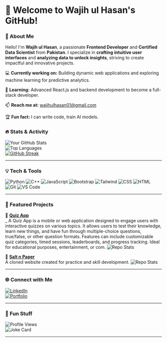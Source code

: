 
# 🌟 Welcome to Wajih ul Hasan's GitHub!  

### 🚀 About Me  

Hello! I'm **Wajih ul Hasan**, a passionate **Frontend Developer** and **Certified Data Scientist** from **Pakistan**. I specialize in **crafting intuitive user interfaces** and **analyzing data to unlock insights**, striving to create impactful and innovative projects.

💻 **Currently working on:** Building dynamic web applications and exploring machine learning for predictive analytics.

🌱 **Learning:** Advanced React.js and backend development to become a full-stack developer.

📫 **Reach me at:** wajihulhasan01@gmail.com

🏆 **Fun fact:** I can write code, train AI models.


### 🔥 Stats & Activity  
![Your GitHub Stats](https://github-readme-stats.vercel.app/api?username=wajihulhasan01&show_icons=true&theme=radical)  
![Top Languages](https://github-readme-stats.vercel.app/api/top-langs/?username=wajihulhasan01&layout=compact&theme=radical)  
[![GitHub Streak](https://streak-stats.demolab.com?user=wajihulhasan01&theme=radical)](https://git.io/streak-stats)  

---

### 💡 Tech & Tools  
![Python](https://img.shields.io/badge/Python-3776AB?style=for-the-badge&logo=python&logoColor=white)
![C++](https://img.shields.io/badge/C%2B%2B-00599C?style=for-the-badge&logo=c%2B%2B&logoColor=white)
![JavaScript](https://img.shields.io/badge/JavaScript-F7DF1E?style=for-the-badge&logo=javascript&logoColor=black)
![Bootstrap](https://img.shields.io/badge/Bootstrap-563D7C?style=for-the-badge&logo=bootstrap&logoColor=white)
![Tailwind](https://img.shields.io/badge/Tailwind-38B2AC?style=for-the-badge&logo=tailwind-css&logoColor=white)
![CSS](https://img.shields.io/badge/CSS-2965F1?style=for-the-badge&logo=css3&logoColor=white)
![HTML](https://img.shields.io/badge/HTML-FF5722?style=for-the-badge&logo=html5&logoColor=white)
![Git](https://img.shields.io/badge/Git-F05032?style=for-the-badge&logo=git&logoColor=white)
![VS Code](https://img.shields.io/badge/VS%20Code-0078D4?style=for-the-badge&logo=visual-studio-code&logoColor=white)  

---

### 📂 Featured Projects  
🌟 [**Quiz App**](https://github.com/wajihulhasan01/Quiz-App)  
_
A Quiz App is a mobile or web application designed to engage users with interactive quizzes on various topics. It allows users to test their knowledge, learn new things, and have fun through multiple-choice questions, true/false, or other question formats. Features can include customizable quiz categories, timed sessions, leaderboards, and progress tracking. Ideal for educational purposes, entertainment, or com.
![Repo Stats](https://img.shields.io/github/stars/wajihulhasan01/Quiz-App?style=social)  

🌟 [**Salt n Paper**](https://github.com/wajihulhasan01/Saltnpaper)  
A cloned website created for practice and skill development.
![Repo Stats](https://img.shields.io/github/forks/wajihulhasan01/Saltnpaper?style=social)  

---

### 🌐 Connect with Me   
[![LinkedIn](https://img.shields.io/badge/LinkedIn-%230077B5.svg?style=for-the-badge&logo=linkedin&logoColor=white)](https://linkedin.com/in/wajihulhasan01 )  
[![Portfolio](https://img.shields.io/badge/Portfolio-%23121212.svg?style=for-the-badge&logo=vercel&logoColor=white)](https:wajihulhasan.com)  

---

### 🎨 Fun Stuff  
![Profile Views](https://komarev.com/ghpvc/?username=wajihulhasan01&color=brightgreen&style=flat-square)  
![Joke Card](https://readme-jokes.vercel.app/api)  

---



